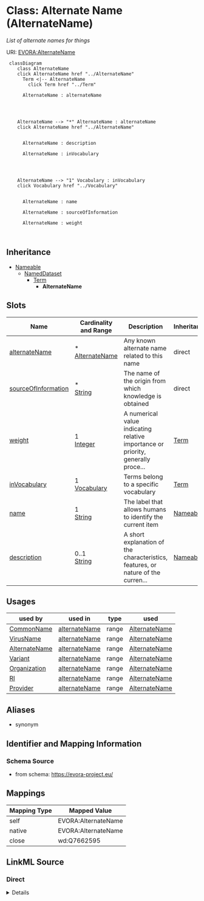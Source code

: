 

# Class: Alternate Name (AlternateName)


_List of alternate names for things_





URI: [EVORA:AlternateName](https://evora-project.eu/AlternateName)






```mermaid
 classDiagram
    class AlternateName
    click AlternateName href "../AlternateName"
      Term <|-- AlternateName
        click Term href "../Term"
      
      AlternateName : alternateName
        
          
    
    
    AlternateName --> "*" AlternateName : alternateName
    click AlternateName href "../AlternateName"

        
      AlternateName : description
        
      AlternateName : inVocabulary
        
          
    
    
    AlternateName --> "1" Vocabulary : inVocabulary
    click Vocabulary href "../Vocabulary"

        
      AlternateName : name
        
      AlternateName : sourceOfInformation
        
      AlternateName : weight
        
      
```





## Inheritance
* [Nameable](Nameable.md)
    * [NamedDataset](NamedDataset.md)
        * [Term](Term.md)
            * **AlternateName**



## Slots

| Name | Cardinality and Range | Description | Inheritance |
| ---  | --- | --- | --- |
| [alternateName](alternateName.md) | * <br/> [AlternateName](AlternateName.md) | Any known alternate name related to this name | direct |
| [sourceOfInformation](sourceOfInformation.md) | * <br/> [String](String.md) | The name of the origin from which knowledge is obtained | direct |
| [weight](weight.md) | 1 <br/> [Integer](Integer.md) | A numerical value indicating relative importance or priority, generally proce... | [Term](Term.md) |
| [inVocabulary](inVocabulary.md) | 1 <br/> [Vocabulary](Vocabulary.md) | Terms belong to a specific vocabulary | [Term](Term.md) |
| [name](name.md) | 1 <br/> [String](String.md) | The label that allows humans to identify the current item | [Nameable](Nameable.md) |
| [description](description.md) | 0..1 <br/> [String](String.md) | A short explanation of the characteristics, features, or nature of the curren... | [Nameable](Nameable.md) |





## Usages

| used by | used in | type | used |
| ---  | --- | --- | --- |
| [CommonName](CommonName.md) | [alternateName](alternateName.md) | range | [AlternateName](AlternateName.md) |
| [VirusName](VirusName.md) | [alternateName](alternateName.md) | range | [AlternateName](AlternateName.md) |
| [AlternateName](AlternateName.md) | [alternateName](alternateName.md) | range | [AlternateName](AlternateName.md) |
| [Variant](Variant.md) | [alternateName](alternateName.md) | range | [AlternateName](AlternateName.md) |
| [Organization](Organization.md) | [alternateName](alternateName.md) | range | [AlternateName](AlternateName.md) |
| [RI](RI.md) | [alternateName](alternateName.md) | range | [AlternateName](AlternateName.md) |
| [Provider](Provider.md) | [alternateName](alternateName.md) | range | [AlternateName](AlternateName.md) |




## Aliases


* synonym



## Identifier and Mapping Information







### Schema Source


* from schema: https://evora-project.eu/




## Mappings

| Mapping Type | Mapped Value |
| ---  | ---  |
| self | EVORA:AlternateName |
| native | EVORA:AlternateName |
| close | wd:Q7662595 |







## LinkML Source

<!-- TODO: investigate https://stackoverflow.com/questions/37606292/how-to-create-tabbed-code-blocks-in-mkdocs-or-sphinx -->

### Direct

<details>
```yaml
name: AlternateName
description: List of alternate names for things
title: Alternate Name
from_schema: https://evora-project.eu/
aliases:
- synonym
close_mappings:
- wd:Q7662595
is_a: Term
slots:
- alternateName
- sourceOfInformation
slot_usage:
  alternateName:
    name: alternateName
    description: Any known alternate name related to this name
    title: alternate name
    aliases:
    - alternative name
    close_mappings:
    - wdp:P4970
    range: AlternateName
    required: false
    multivalued: true
  sourceOfInformation:
    name: sourceOfInformation
    description: The name of the origin from which knowledge is obtained. This can
      include any entity that provides information
    title: source of information
    aliases:
    - stated in
    close_mappings:
    - wdp:P248
    range: string
    required: false
    multivalued: true

```
</details>

### Induced

<details>
```yaml
name: AlternateName
description: List of alternate names for things
title: Alternate Name
from_schema: https://evora-project.eu/
aliases:
- synonym
close_mappings:
- wd:Q7662595
is_a: Term
slot_usage:
  alternateName:
    name: alternateName
    description: Any known alternate name related to this name
    title: alternate name
    aliases:
    - alternative name
    close_mappings:
    - wdp:P4970
    range: AlternateName
    required: false
    multivalued: true
  sourceOfInformation:
    name: sourceOfInformation
    description: The name of the origin from which knowledge is obtained. This can
      include any entity that provides information
    title: source of information
    aliases:
    - stated in
    close_mappings:
    - wdp:P248
    range: string
    required: false
    multivalued: true
attributes:
  alternateName:
    name: alternateName
    description: Any known alternate name related to this name
    title: alternate name
    from_schema: https://evora-project.eu/
    aliases:
    - alternative name
    close_mappings:
    - wdp:P4970
    rank: 1000
    alias: alternateName
    owner: AlternateName
    domain_of:
    - CommonName
    - AlternateName
    - Organization
    range: AlternateName
    required: false
    multivalued: true
  sourceOfInformation:
    name: sourceOfInformation
    description: The name of the origin from which knowledge is obtained. This can
      include any entity that provides information
    title: source of information
    from_schema: https://evora-project.eu/
    aliases:
    - stated in
    close_mappings:
    - wdp:P248
    rank: 1000
    alias: sourceOfInformation
    owner: AlternateName
    domain_of:
    - CommonName
    - AlternateName
    range: string
    required: false
    multivalued: true
  weight:
    name: weight
    description: A numerical value indicating relative importance or priority, generally
      processed in ascending order. This weight helps prioritize content when organizing
      or processing data. Its value can be negative, with a default set to 0
    title: weight
    from_schema: https://evora-project.eu/
    close_mappings:
    - adms:status
    rank: 1000
    ifabsent: int(0)
    alias: weight
    owner: AlternateName
    domain_of:
    - DataProvider
    - Term
    range: integer
    required: true
    multivalued: false
  inVocabulary:
    name: inVocabulary
    description: Terms belong to a specific vocabulary
    title: in Vocabulary
    from_schema: https://evora-project.eu/
    aliases:
    - catalog
    close_mappings:
    - wdp:P972
    rank: 1000
    alias: inVocabulary
    owner: AlternateName
    domain_of:
    - Term
    range: Vocabulary
    required: true
    multivalued: false
  name:
    name: name
    description: The label that allows humans to identify the current item
    title: name
    comments:
    - 'The title of the item should be as short and descriptive as possible. E.g.
      for virus products it should basically be based on the following Pattern:

      "Virus name", "virus host type", "collection year", "country of collection"
      ex "suspected epidemiological origin", "genotype", "strain", "variant name or
      specific feature"'
    from_schema: https://evora-project.eu/
    exact_mappings:
    - dct:title
    close_mappings:
    - rdfs:label
    rank: 1000
    alias: name
    owner: AlternateName
    domain_of:
    - Nameable
    range: string
    required: true
    multivalued: false
  description:
    name: description
    description: A short explanation of the characteristics, features, or nature of
      the current item
    title: description
    comments:
    - 'Describe this item in few lines. This description will serve as a summary to
      present the item.

      '
    from_schema: https://evora-project.eu/
    exact_mappings:
    - dct:description
    rank: 1000
    alias: description
    owner: AlternateName
    domain_of:
    - Nameable
    range: string
    required: false
    multivalued: false

```
</details>